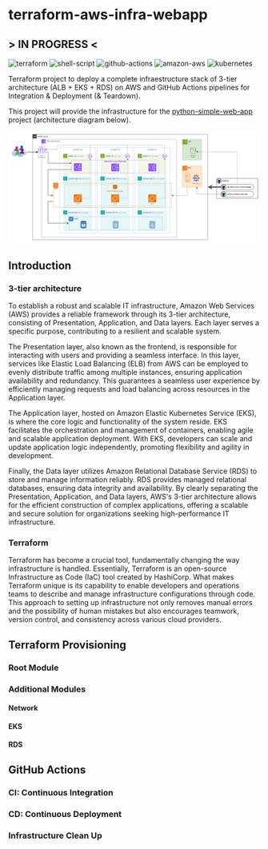 # terraform-aws-infra-webapp

## > IN PROGRESS <

![terraform](https://img.shields.io/badge/Terraform-7B42BC?style=for-the-badge&logo=terraform&logoColor=white)
![shell-script](https://img.shields.io/badge/Shell_Script-121011?style=for-the-badge&logo=gnu-bash&logoColor=white)
![github-actions](https://img.shields.io/badge/Github%20Actions-282a2e?style=for-the-badge&logo=githubactions&logoColor=367cfe)
![amazon-aws](https://img.shields.io/badge/Amazon_AWS-FF9900?style=for-the-badge&logo=amazonaws&logoColor=white)
![kubernetes](https://img.shields.io/badge/kubernetes-326ce5.svg?&style=for-the-badge&logo=kubernetes&logoColor=white)


Terraform project to deploy a complete infraestructure stack of 3-tier architecture (ALB + EKS + RDS) on AWS and GitHub Actions pipelines for Integration & Deployment (& Teardown).

This project will provide the infrastructure for the [python-simple-web-app](https://github.com/alissonpdc/python-simple-web-app) project (architecture diagram below).


![Architecture](docs/architecture.png)


## Introduction
### 3-tier architecture
To establish a robust and scalable IT infrastructure, Amazon Web Services (AWS) provides a reliable framework through its 3-tier architecture, consisting of Presentation, Application, and Data layers.
Each layer serves a specific purpose, contributing to a resilient and scalable system.

The Presentation layer, also known as the frontend, is responsible for interacting with users and providing a seamless interface.
In this layer, services like Elastic Load Balancing (ELB) from AWS can be employed to evenly distribute traffic among multiple instances, ensuring application availability and redundancy.
This guarantees a seamless user experience by efficiently managing requests and load balancing across resources in the Application layer.

The Application layer, hosted on Amazon Elastic Kubernetes Service (EKS), is where the core logic and functionality of the system reside.
EKS facilitates the orchestration and management of containers, enabling agile and scalable application deployment.
With EKS, developers can scale and update application logic independently, promoting flexibility and agility in development.

Finally, the Data layer utilizes Amazon Relational Database Service (RDS) to store and manage information reliably.
RDS provides managed relational databases, ensuring data integrity and availability.
By clearly separating the Presentation, Application, and Data layers, AWS's 3-tier architecture allows for the efficient construction of complex applications, offering a scalable and secure solution for organizations seeking high-performance IT infrastructure.

### Terraform
Terraform has become a crucial tool, fundamentally changing the way infrastructure is handled.
Essentially, Terraform is an open-source Infrastructure as Code (IaC) tool created by HashiCorp.
What makes Terraform unique is its capability to enable developers and operations teams to describe and manage infrastructure configurations through code.
This approach to setting up infrastructure not only removes manual errors and the possibility of human mistakes but also encourages teamwork, version control, and consistency across various cloud providers.


## Terraform Provisioning
### Root Module

### Additional Modules
#### Network

#### EKS
#### RDS

## GitHub Actions
### CI: Continuous Integration
### CD: Continuous Deployment
### Infrastructure Clean Up